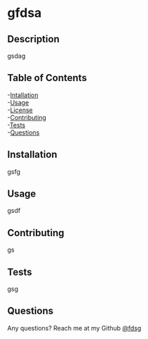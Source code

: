 
# gfdsa
## Description 
gsdag
## Table of Contents
-[Intallation](#installation)  
-[Usage](#usage)  
-[License](#license)  
-[Contributing](#contributing)  
-[Tests](#tests)  
-[Questions](#questions)  
## Installation
gsfg
## Usage
gsdf

## Contributing
gs
## Tests
gsg
## Questions
Any questions? Reach me at my Github [@fdsg](http://github.com/fdsg)

